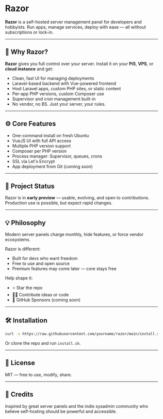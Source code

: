 # Razor

**Razor** is a self-hosted server management panel for developers and hobbyists.
Run apps, manage services, deploy with ease — all without subscriptions or lock-in.

---

## 🚀 Why Razor?

**Razor** gives you full control over your server. Install it on your **Pi5**, **VPS**, or **cloud instance** and get:

* Clean, fast UI for managing deployments
* Laravel-based backend with Vue-powered frontend
* Host Laravel apps, custom PHP sites, or static content
* Per-app PHP versions, custom Composer use
* Supervisor and cron management built-in
* No vendor, no BS. Just your server, your rules.

---

## ⚙️ Core Features

* One-command install on fresh Ubuntu
* VueJS UI with full API access
* Multiple PHP version support
* Composer per PHP version
* Process manager: Supervisor, queues, crons
* SSL via Let's Encrypt
* App deployment from Git (coming soon)

---

## 🧪 Project Status

Razor is in **early preview** — usable, evolving, and open to contributions. Production use is possible, but expect rapid changes.

---

## 💡 Philosophy

Modern server panels charge monthly, hide features, or force vendor ecosystems.

Razor is different:

* Built for devs who want freedom
* Free to use and open source
* Premium features may come later — core stays free

Help shape it:

* ⭐ Star the repo
* 🧑‍💻 Contribute ideas or code
* 🍕 GitHub Sponsors (coming soon)

---

## 🛠 Installation

```bash
curl -s https://raw.githubusercontent.com/yourname/razor/main/install.sh | bash
```

Or clone the repo and run `install.sh`.

---

## 📜 License

MIT — free to use, modify, share.

---

## 🙏 Credits

Inspired by great server panels and the indie sysadmin community who believe self-hosting should be powerful and accessible.
